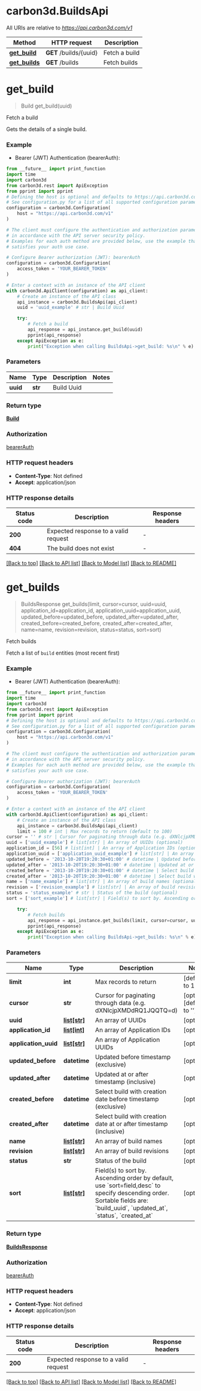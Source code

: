 # carbon3d.BuildsApi

All URIs are relative to *https://api.carbon3d.com/v1*

Method | HTTP request | Description
------------- | ------------- | -------------
[**get_build**](BuildsApi.md#get_build) | **GET** /builds/{uuid} | Fetch a build
[**get_builds**](BuildsApi.md#get_builds) | **GET** /builds | Fetch builds


# **get_build**
> Build get_build(uuid)

Fetch a build

Gets the details of a single build.

### Example

* Bearer (JWT) Authentication (bearerAuth):
```python
from __future__ import print_function
import time
import carbon3d
from carbon3d.rest import ApiException
from pprint import pprint
# Defining the host is optional and defaults to https://api.carbon3d.com/v1
# See configuration.py for a list of all supported configuration parameters.
configuration = carbon3d.Configuration(
    host = "https://api.carbon3d.com/v1"
)

# The client must configure the authentication and authorization parameters
# in accordance with the API server security policy.
# Examples for each auth method are provided below, use the example that
# satisfies your auth use case.

# Configure Bearer authorization (JWT): bearerAuth
configuration = carbon3d.Configuration(
    access_token = 'YOUR_BEARER_TOKEN'
)

# Enter a context with an instance of the API client
with carbon3d.ApiClient(configuration) as api_client:
    # Create an instance of the API class
    api_instance = carbon3d.BuildsApi(api_client)
    uuid = 'uuid_example' # str | Build Uuid

    try:
        # Fetch a build
        api_response = api_instance.get_build(uuid)
        pprint(api_response)
    except ApiException as e:
        print("Exception when calling BuildsApi->get_build: %s\n" % e)
```

### Parameters

Name | Type | Description  | Notes
------------- | ------------- | ------------- | -------------
 **uuid** | **str**| Build Uuid | 

### Return type

[**Build**](Build.md)

### Authorization

[bearerAuth](../README.md#bearerAuth)

### HTTP request headers

 - **Content-Type**: Not defined
 - **Accept**: application/json

### HTTP response details
| Status code | Description | Response headers |
|-------------|-------------|------------------|
**200** | Expected response to a valid request |  -  |
**404** | The build does not exist |  -  |

[[Back to top]](#) [[Back to API list]](../README.md#documentation-for-api-endpoints) [[Back to Model list]](../README.md#documentation-for-models) [[Back to README]](../README.md)

# **get_builds**
> BuildsResponse get_builds(limit, cursor=cursor, uuid=uuid, application_id=application_id, application_uuid=application_uuid, updated_before=updated_before, updated_after=updated_after, created_before=created_before, created_after=created_after, name=name, revision=revision, status=status, sort=sort)

Fetch builds

Fetch a list of `build` entities (most recent first)

### Example

* Bearer (JWT) Authentication (bearerAuth):
```python
from __future__ import print_function
import time
import carbon3d
from carbon3d.rest import ApiException
from pprint import pprint
# Defining the host is optional and defaults to https://api.carbon3d.com/v1
# See configuration.py for a list of all supported configuration parameters.
configuration = carbon3d.Configuration(
    host = "https://api.carbon3d.com/v1"
)

# The client must configure the authentication and authorization parameters
# in accordance with the API server security policy.
# Examples for each auth method are provided below, use the example that
# satisfies your auth use case.

# Configure Bearer authorization (JWT): bearerAuth
configuration = carbon3d.Configuration(
    access_token = 'YOUR_BEARER_TOKEN'
)

# Enter a context with an instance of the API client
with carbon3d.ApiClient(configuration) as api_client:
    # Create an instance of the API class
    api_instance = carbon3d.BuildsApi(api_client)
    limit = 100 # int | Max records to return (default to 100)
cursor = '' # str | Cursor for paginating through data (e.g. dXNlcjpXMDdRQ1JQQTQ=d) (optional) (default to '')
uuid = ['uuid_example'] # list[str] | An array of UUIDs (optional)
application_id = [56] # list[int] | An array of Application IDs (optional)
application_uuid = ['application_uuid_example'] # list[str] | An array of Application UUIDs (optional)
updated_before = '2013-10-20T19:20:30+01:00' # datetime | Updated before timestamp (exclusive) (optional)
updated_after = '2013-10-20T19:20:30+01:00' # datetime | Updated at or after timestamp (inclusive) (optional)
created_before = '2013-10-20T19:20:30+01:00' # datetime | Select build with creation date before timestamp (exclusive) (optional)
created_after = '2013-10-20T19:20:30+01:00' # datetime | Select build with creation date at or after timestamp (inclusive) (optional)
name = ['name_example'] # list[str] | An array of build names (optional)
revision = ['revision_example'] # list[str] | An array of build revisions (optional)
status = 'status_example' # str | Status of the build (optional)
sort = ['sort_example'] # list[str] | Field(s) to sort by. Ascending order by default, use `sort=field,desc` to specify descending order. Sortable fields are: `build_uuid`, `updated_at`, `status`, `created_at` (optional)

    try:
        # Fetch builds
        api_response = api_instance.get_builds(limit, cursor=cursor, uuid=uuid, application_id=application_id, application_uuid=application_uuid, updated_before=updated_before, updated_after=updated_after, created_before=created_before, created_after=created_after, name=name, revision=revision, status=status, sort=sort)
        pprint(api_response)
    except ApiException as e:
        print("Exception when calling BuildsApi->get_builds: %s\n" % e)
```

### Parameters

Name | Type | Description  | Notes
------------- | ------------- | ------------- | -------------
 **limit** | **int**| Max records to return | [default to 100]
 **cursor** | **str**| Cursor for paginating through data (e.g. dXNlcjpXMDdRQ1JQQTQ&#x3D;d) | [optional] [default to &#39;&#39;]
 **uuid** | [**list[str]**](str.md)| An array of UUIDs | [optional] 
 **application_id** | [**list[int]**](int.md)| An array of Application IDs | [optional] 
 **application_uuid** | [**list[str]**](str.md)| An array of Application UUIDs | [optional] 
 **updated_before** | **datetime**| Updated before timestamp (exclusive) | [optional] 
 **updated_after** | **datetime**| Updated at or after timestamp (inclusive) | [optional] 
 **created_before** | **datetime**| Select build with creation date before timestamp (exclusive) | [optional] 
 **created_after** | **datetime**| Select build with creation date at or after timestamp (inclusive) | [optional] 
 **name** | [**list[str]**](str.md)| An array of build names | [optional] 
 **revision** | [**list[str]**](str.md)| An array of build revisions | [optional] 
 **status** | **str**| Status of the build | [optional] 
 **sort** | [**list[str]**](str.md)| Field(s) to sort by. Ascending order by default, use &#x60;sort&#x3D;field,desc&#x60; to specify descending order. Sortable fields are: &#x60;build_uuid&#x60;, &#x60;updated_at&#x60;, &#x60;status&#x60;, &#x60;created_at&#x60; | [optional] 

### Return type

[**BuildsResponse**](BuildsResponse.md)

### Authorization

[bearerAuth](../README.md#bearerAuth)

### HTTP request headers

 - **Content-Type**: Not defined
 - **Accept**: application/json

### HTTP response details
| Status code | Description | Response headers |
|-------------|-------------|------------------|
**200** | Expected response to a valid request |  -  |

[[Back to top]](#) [[Back to API list]](../README.md#documentation-for-api-endpoints) [[Back to Model list]](../README.md#documentation-for-models) [[Back to README]](../README.md)

